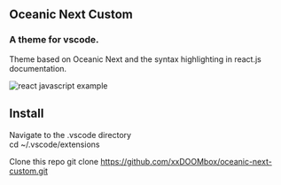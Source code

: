 ## Oceanic Next Custom 
### A theme for vscode.
Theme based on Oceanic Next and the syntax highlighting in react.js documentation.  

![react javascript example](https://i.imgur.com/KOl3fWR.png)

## Install 

Navigate to the .vscode directory  
cd ~/.vscode/extensions  

Clone this repo 
git clone https://github.com/xxDOOMbox/oceanic-next-custom.git


